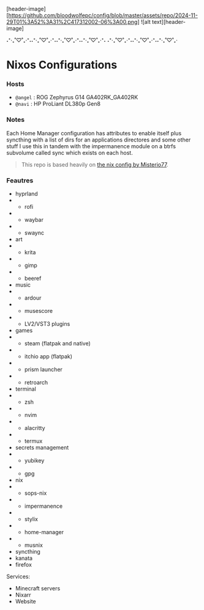 
[header-image] [https://github.com/bloodwolfepc/config/blob/master/assets/repo/2024-11-29T01%3A52%3A31%2C417312002-06%3A00.png]
![alt text][header-image]

˖⁺‧₊˚♡˚₊‧⁺˖˖⁺‧₊˚♡˚₊‧⁺˖˖⁺‧₊˚♡˚₊‧⁺˖˖⁺‧₊˚♡˚₊‧⁺˖ ˖⁺‧₊˚♡˚₊‧⁺˖˖⁺‧₊˚♡˚₊‧⁺˖˖⁺‧₊˚♡˚₊‧

# Nixos Configurations


  

### Hosts

 - `@angel` : ROG Zephyrus G14 GA402RK_GA402RK 
 - `@navi` : HP ProLiant DL380p Gen8

### Notes

Each Home Manager configuration has attributes to enable
itself plus syncthing with a list of dirs for an applications directores and some other stuff
I use this in tandem with the impermanence module on a btrfs subvolume called sync which exists on each host.

> This repo is based heavily on [the nix config by Misterio77](https://github.com/Misterio77/nix-config).
  

### Feautres
- hyprland
- - rofi
- - waybar
- - swaync
- art
- - krita
- - gimp
- - beeref
- music
- - ardour
- - musescore
- - LV2/VST3 plugins
- games
- - steam (flatpak and native)
- - itchio app (flatpak)
- - prism launcher
- - retroarch
- terminal
- - zsh
- - nvim
- - alacritty
- - termux
- secrets management
- - yubikey
- - gpg
- nix
- - sops-nix
- - impermanence
- - stylix
- - home-manager
- - musnix
- syncthing
- kanata
- firefox
 
Services:
- Minecraft servers
- Nixarr
- Website 
